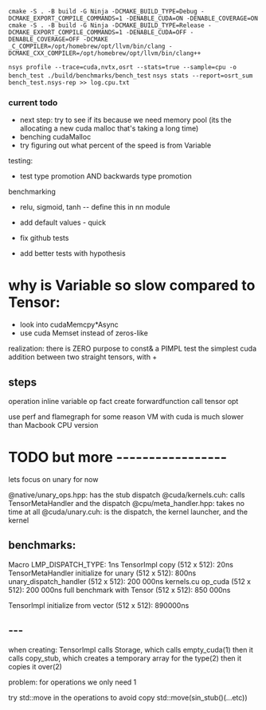 `cmake -S . -B build -G Ninja -DCMAKE_BUILD_TYPE=Debug -DCMAKE_EXPORT_COMPILE_COMMANDS=1 -DENABLE_CUDA=ON -DENABLE_COVERAGE=ON`
`cmake -S . -B build -G Ninja -DCMAKE_BUILD_TYPE=Release -DCMAKE_EXPORT_COMPILE_COMMANDS=1 -DENABLE_CUDA=OFF -DENABLE_COVERAGE=OFF -DCMAKE
_C_COMPILER=/opt/homebrew/opt/llvm/bin/clang -DCMAKE_CXX_COMPILER=/opt/homebrew/opt/llvm/bin/clang++`

`nsys profile --trace=cuda,nvtx,osrt --stats=true --sample=cpu -o bench_test ./build/benchmarks/bench_test`
`nsys stats --report=osrt_sum bench_test.nsys-rep >> log.cpu.txt`

### current todo

- next step: try to see if its because we need memory pool (its the allocating a new cuda malloc that's taking a long time)
- benching cudaMalloc
- try figuring out what percent of the speed is from Variable

testing: 
- test type promotion AND backwards type promotion

benchmarking
- relu, sigmoid, tanh -- define this in nn module
- add default values - quick

- fix github tests
- add better tests with hypothesis



# why is Variable so slow compared to Tensor: 

- look into cudaMemcpy*Async
- use cuda Memset instead of zeros-like

realization: there is ZERO purpose to const& a PIMPL
test the simplest cuda addition between two straight tensors, with +

## steps
operation inline
variable op fact
create forwardfunction
call tensor opt


use perf and flamegraph
for some reason VM with cuda is much slower than Macbook CPU version


# TODO but more -----------------
lets focus on unary for now


@native/unary_ops.hpp: has the stub dispatch
@cuda/kernels.cuh: calls TensorMetaHandler and the dispatch
@cpu/meta_handler.hpp: takes no time at all
@cuda/unary.cuh: is the dispatch, the kernel launcher, and the kernel




## benchmarks: 
Macro LMP_DISPATCH_TYPE: 1ns
TensorImpl copy (512 x 512): 20ns
TensorMetaHandler initialize for unary (512 x 512): 800ns
unary_dispatch_handler (512 x 512): 200 000ns
kernels.cu op_cuda (512 x 512): 200 000ns
full benchmark with Tensor (512 x 512): 850 000ns

TensorImpl initialize from vector (512 x 512): 890000ns
<!-- maybe it's copy_cuda? -- copy cuda is not used in this -->


## ---


when creating: 
TensorImpl calls Storage, which calls empty_cuda(1)
then it calls copy_stub, which creates a temporary array for the type(2)
then it copies it over(2)

problem: for operations we only need 1


try std::move in the operations to avoid copy
std::move(sin_stub()(...etc))